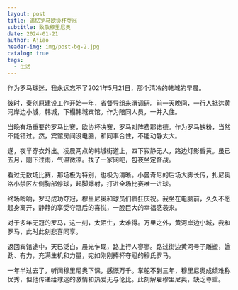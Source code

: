 ```yaml
---
layout: post
title: 追忆罗马欧协杯夺冠
subtitle: 致敬穆里尼奥
date: 2024-01-21
author: Ajiao
header-img: img/post-bg-2.jpg
catalog: true
tags:
  - 生活
---
```

作为罗马球迷，我永远忘不了2021年5月21日，那个清冷的韩城的早晨。

彼时，秦创原建设工作开始一年，省督导组来渭调研。前一天晚间，一行人抵达黄河岸边小城，韩城，下榻韩城宾馆。作为陪同人员，一并入住。

当晚有场重要的罗马比赛，欧协杯决赛，罗马对阵费耶诺德。作为罗马铁粉，当然不能错过。然，宾馆房间没电脑，和同事合住，不能动静太大。

遂，夜半穿衣外出。凌晨两点的韩城街道上，四下寂静无人，路边灯影昏黄。虽已五月，刚下过雨，气温微凉。找了一家网吧，包夜坐定督战。

看过无数场比赛，那场极为特别，也极为清晰。小曼奇尼的后场大脚长传，扎尼奥洛小禁区左侧胸部停球，起脚爆射，打进全场比赛唯一进球。

终场哨响，罗马成功夺冠，穆里尼奥和球员们疯狂庆祝。我坐在电脑前，久久不愿起身离开，静静的享受夺冠后的喜悦，一股巨大的幸福感袭来。

对于多年无冠的罗马，这一刻，太陌生，太难得。万里之外，黄河岸边小城，我和罗马，此时此刻悲喜同享。

返回宾馆途中，天已泛白，晨光乍现，路上行人寥寥。路过街边黄河号子雕塑，遒劲、有力，充满生机和力量，宛如刚刚捧杯夺冠的穆氏罗马。

一年半过去了，听闻穆里尼奥下课，感慨万千。掌舵不到三年，穆里尼奥成绩难称优秀，但他传递给球迷的激情和热爱无与伦比。此刻解雇穆里尼奥，缺乏尊重。





